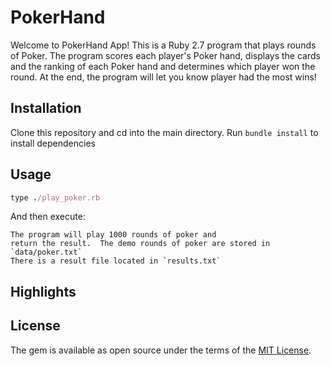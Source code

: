 # PokerHand

Welcome to PokerHand App! This is a Ruby 2.7 program that plays rounds of Poker.  The program scores each player's Poker hand, displays the cards and the ranking of each Poker hand and determines which player won the round.  At the end, the program will let you know player had the most wins!  


## Installation

Clone this repository and cd into the main directory.
Run `bundle install` to install dependencies

## Usage


```ruby
type ./play_poker.rb
```

And then execute:

    The program will play 1000 rounds of poker and 
    return the result.  The demo rounds of poker are stored in `data/poker.txt` 
    There is a result file located in `results.txt` 



## Highlights



## License

The gem is available as open source under the terms of the [MIT License](https://opensource.org/licenses/MIT).

